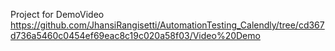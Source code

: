 Project for DemoVideo
https://github.com/JhansiRangisetti/AutomationTesting_Calendly/tree/cd367d736a5460c0454ef69eac8c19c020a58f03/Video%20Demo
